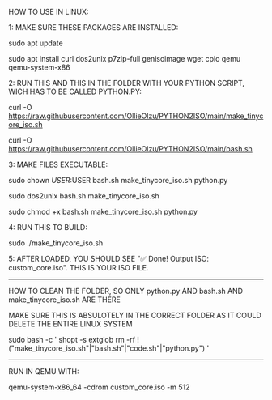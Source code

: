 HOW TO USE IN LINUX:

1: MAKE SURE THESE PACKAGES ARE INSTALLED:

sudo apt update

sudo apt install curl dos2unix p7zip-full genisoimage wget cpio qemu qemu-system-x86

2: RUN THIS AND THIS IN THE FOLDER WITH YOUR PYTHON SCRIPT, WICH HAS TO BE CALLED PYTHON.PY:

curl -O https://raw.githubusercontent.com/OllieOlzu/PYTHON2ISO/main/make_tinycore_iso.sh

curl -O https://raw.githubusercontent.com/OllieOlzu/PYTHON2ISO/main/bash.sh

3: MAKE FILES EXECUTABLE:

sudo chown $USER:$USER bash.sh make_tinycore_iso.sh python.py

sudo dos2unix bash.sh make_tinycore_iso.sh

sudo chmod +x bash.sh make_tinycore_iso.sh python.py

4: RUN THIS TO BUILD:

sudo ./make_tinycore_iso.sh

5: AFTER LOADED, YOU SHOULD SEE "✅ Done! Output ISO: custom_core.iso". THIS IS YOUR ISO FILE.

_____________________________________

HOW TO CLEAN THE FOLDER, SO ONLY python.py AND bash.sh AND make_tinycore_iso.sh ARE THERE

MAKE SURE THIS IS ABSULOTELY IN THE CORRECT FOLDER AS IT COULD DELETE THE ENTIRE LINUX SYSTEM

sudo bash -c '
shopt -s extglob
rm -rf !("make_tinycore_iso.sh"|"bash.sh"|"code.sh"|"python.py")
'
___________________________________

RUN IN QEMU WITH:

qemu-system-x86_64 -cdrom custom_core.iso -m 512

